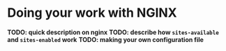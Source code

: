 # Doing your work with NGINX

**TODO: quick description on nginx**
**TODO: describe how `sites-available` and `sites-enabled` work**
**TODO: making your own configuration file**

